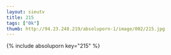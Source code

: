 ```yaml
--- 
layout: sieutv
title: 215
tags: ["0k"]
thumb: http://94.23.248.219/absoluporn-1/image/002/215.jpg
---
```

{% include absoluporn key="215" %} 
